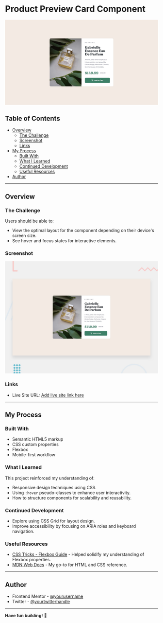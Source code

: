 # Product Preview Card Component

![Project Screenshot](../assets/design/desktop-design.jpg)

## Table of Contents
- [Overview](#overview)
  - [The Challenge](#the-challenge)
  - [Screenshot](#screenshot)
  - [Links](#links)
- [My Process](#my-process)
  - [Built With](#built-with)
  - [What I Learned](#what-i-learned)
  - [Continued Development](#continued-development)
  - [Useful Resources](#useful-resources)
- [Author](#author)

---

## Overview

### The Challenge

Users should be able to:

- View the optimal layout for the component depending on their device's screen size.
- See hover and focus states for interactive elements.

### Screenshot

![Desktop Design Preview](../assets/design/desktop-preview.jpg)

### Links

- Live Site URL: [Add live site link here](https://amallal2004.github.io/Product-preview-card-component/)

---

## My Process

### Built With

- Semantic HTML5 markup
- CSS custom properties
- Flexbox
- Mobile-first workflow

### What I Learned

This project reinforced my understanding of:

- Responsive design techniques using CSS.
- Using `:hover` pseudo-classes to enhance user interactivity.
- How to structure components for scalability and reusability.

### Continued Development

- Explore using CSS Grid for layout design.
- Improve accessibility by focusing on ARIA roles and keyboard navigation.

### Useful Resources

- [CSS Tricks - Flexbox Guide](https://css-tricks.com/snippets/css/a-guide-to-flexbox/) - Helped solidify my understanding of Flexbox properties.
- [MDN Web Docs](https://developer.mozilla.org/) - My go-to for HTML and CSS reference.

---

## Author

- Frontend Mentor - [@yourusername](https://www.frontendmentor.io/profile/yourusername)
- Twitter - [@yourtwitterhandle](https://www.twitter.com/yourtwitterhandle)

---

**Have fun building!** 🚀
